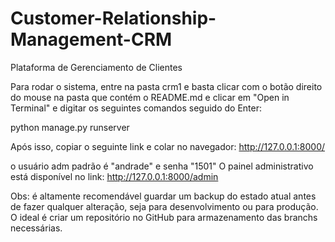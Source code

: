 # Customer-Relationship-Management-CRM

Plataforma de Gerenciamento de Clientes

Para rodar o sistema, entre na pasta crm1 e basta clicar com o botão direito do mouse na pasta que contém o README.md e clicar em "Open in Terminal"  e digitar os seguintes comandos seguido do Enter:

python manage.py runserver


Após isso, copiar o seguinte link e colar no navegador:
http://127.0.0.1:8000/


o usuário adm padrão é "andrade" e senha "1501"
O painel administrativo está disponível no link:
http://127.0.0.1:8000/admin



Obs: é altamente recomendável guardar um backup do estado atual antes de fazer qualquer alteração, seja para desenvolvimento ou para produção. O ideal é criar um repositório no GitHub para armazenamento das branchs necessárias.
